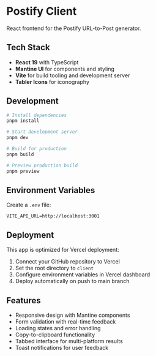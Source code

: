 # Postify Client

React frontend for the Postify URL-to-Post generator.

## Tech Stack

- **React 19** with TypeScript
- **Mantine UI** for components and styling
- **Vite** for build tooling and development server
- **Tabler Icons** for iconography

## Development

```bash
# Install dependencies
pnpm install

# Start development server
pnpm dev

# Build for production
pnpm build

# Preview production build
pnpm preview
```

## Environment Variables

Create a `.env` file:

```env
VITE_API_URL=http://localhost:3001
```

## Deployment

This app is optimized for Vercel deployment:

1. Connect your GitHub repository to Vercel
2. Set the root directory to `client`
3. Configure environment variables in Vercel dashboard
4. Deploy automatically on push to main branch

## Features

- Responsive design with Mantine components
- Form validation with real-time feedback
- Loading states and error handling
- Copy-to-clipboard functionality
- Tabbed interface for multi-platform results
- Toast notifications for user feedback
